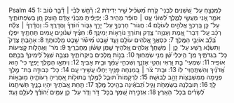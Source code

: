 Psalm 45
1: לַמְנַצֵּ֣חַ עַל־ שֹׁ֭שַׁנִּים לִבְנֵי־ קֹ֑רַח מַ֝שְׂכִּ֗יל שִׁ֣יר יְדִידֹֽת׃
2: רָ֘חַ֤שׁ לִבִּ֨י ׀ דָּ֘בָ֤ר ט֗וֹב אֹמֵ֣ר אָ֭נִי מַעֲשַׂ֣י לְמֶ֑לֶךְ לְ֝שׁוֹנִ֗י עֵ֤ט ׀ סוֹפֵ֬ר מָהִֽיר׃
3: יָפְיָפִ֡יתָ מִבְּנֵ֬י אָדָ֗ם ה֣וּצַק חֵ֭ן בְּשְׂפְתוֹתֶ֑יךָ עַל־ כֵּ֤ן בֵּֽרַכְךָ֖ אֱלֹהִ֣ים לְעוֹלָֽם׃
4: חֲגֽוֹר־ חַרְבְּךָ֣ עַל־ יָרֵ֣ךְ גִּבּ֑וֹר ה֝וֹדְךָ֗ וַהֲדָרֶֽךָ׃
5: וַהֲדָ֬רְךָ֨ ׀ צְלַ֬ח רְכַ֗ב עַֽל־ דְּבַר־ אֱ֭מֶת וְעַנְוָה־ צֶ֑דֶק וְתוֹרְךָ֖ נוֹרָא֣וֹת יְמִינֶֽךָ׃
6: חִצֶּ֗יךָ שְׁנ֫וּנִ֥ים עַ֭מִּים תַּחְתֶּ֣יךָ יִפְּל֑וּ בְּ֝לֵ֗ב אוֹיְבֵ֥י הַמֶּֽלֶךְ׃
7: כִּסְאֲךָ֣ אֱ֭לֹהִים עוֹלָ֣ם וָעֶ֑ד שֵׁ֥בֶט מִ֝ישֹׁ֗ר שֵׁ֣בֶט מַלְכוּתֶֽךָ׃
8: אָהַ֣בְתָּ צֶּדֶק֮ וַתִּשְׂנָ֫א רֶ֥שַׁע עַל־ כֵּ֤ן ׀ מְשָׁחֲךָ֡ אֱלֹהִ֣ים אֱ֭לֹהֶיךָ שֶׁ֥מֶן שָׂשׂ֗וֹן מֵֽחֲבֵרֶֽיךָ׃
9: מֹר־ וַאֲהָל֣וֹת קְ֭צִיעוֹת כָּל־ בִּגְדֹתֶ֑יךָ מִֽן־ הֵ֥יכְלֵי שֵׁ֝֗ן מִנִּ֥י שִׂמְּחֽוּךָ׃
10: בְּנ֣וֹת מְ֭לָכִים בְּיִקְּרוֹתֶ֑יךָ נִצְּבָ֥ה שֵׁגַ֥ל לִֽ֝ימִינְךָ֗ בְּכֶ֣תֶם אוֹפִֽיר׃
11: שִׁמְעִי־ בַ֣ת וּ֭רְאִי וְהַטִּ֣י אָזְנֵ֑ךְ וְשִׁכְחִ֥י עַ֝מֵּ֗ךְ וּבֵ֥ית אָבִֽיךְ׃
12: וְיִתְאָ֣ו הַמֶּ֣לֶךְ יָפְיֵ֑ךְ כִּי־ ה֥וּא אֲ֝דֹנַ֗יִךְ וְהִשְׁתַּֽחֲוִי־ לֽוֹ׃
13: וּבַֽת־ צֹ֨ר ׀ בְּ֭מִנְחָה פָּנַ֥יִךְ יְחַלּ֗וּ עֲשִׁ֣ירֵי עָֽם׃
14: כָּל־ כְּבוּדָּ֣ה בַת־ מֶ֣לֶךְ פְּנִ֑ימָה מִֽמִּשְׁבְּצ֖וֹת זָהָ֣ב לְבוּשָֽׁהּ׃
15: לִרְקָמוֹת֮ תּוּבַ֪ל לַ֫מֶּ֥לֶךְ בְּתוּל֣וֹת אַ֭חֲרֶיהָ רֵעוֹתֶ֑יהָ מ֖וּבָא֣וֹת לָֽךְ׃
16: תּ֭וּבַלְנָה בִּשְׂמָחֹ֣ת וָגִ֑יל תְּ֝בֹאֶ֗ינָה בְּהֵ֣יכַל מֶֽלֶךְ׃
17: תַּ֣חַת אֲ֭בֹתֶיךָ יִהְי֣וּ בָנֶ֑יךָ תְּשִׁיתֵ֥מוֹ לְ֝שָׂרִ֗ים בְּכָל־ הָאָֽרֶץ׃
18: אַזְכִּ֣ירָה שִׁ֭מְךָ בְּכָל־ דֹּ֣ר וָדֹ֑ר עַל־ כֵּ֥ן עַמִּ֥ים יְ֝הוֹדֻ֗ךָ לְעֹלָ֥ם וָעֶֽד׃